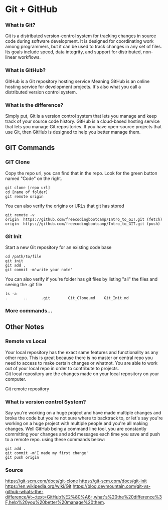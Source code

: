 # Git + GitHub

### What is Git?
Git is a distributed version-control system for tracking changes in source code during software development.
It is designed for coordinating work among programmers,
but it can be used to track changes in any set of files.
Its goals include speed, data integrity, and support for distributed, non-linear workflows.

### What is GitHub?

GitHub is a Git repository hosting service
Meaning GitHub is an online hosting service for development projects. It's also what you call a distributed version control system.

### What is the difference?
Simply put, Git is a version control system that lets you manage and keep track of your source code history. GitHub is a cloud-based hosting service that lets you manage Git repositories. If you have open-source projects that use Git, then GitHub is designed to help you better manage them.

## GIT Commands

### GIT Clone

Copy the repo url, you can find that in the repo.
Look for the green button named "Code" on the right.  

```
git clone [repo url]
cd [name of folder]
git remote origin
```
You can also verify the origins or URLs that git has stored

```
git remote -v
origin	https://github.com/freecodingbootcamp/Intro_to_GIT.git (fetch)
origin	https://github.com/freecodingbootcamp/Intro_to_GIT.git (push)
```

### Git Init

Start a new Git repository for an existing code base

```
cd /path/to/file
git init
git add .
git commit -m'write your note'
```
You can also verify if you're folder has git files by listing "all" the files and seeing the .git file

```
ls -a
.		..		.git		Git_Clone.md	Git_Init.md
```

### More commands...

## Other Notes

### Remote vs Local
Your local repository has the exact same features and functionality as any other repo.  This is great because there is no master or central repo you need to access to make certain changes or whatnot.  You are able to work out of your local repo in order to contribute to projects.   
Git local repository are the changes made on your local repository on your computer.

Git remote repository

### What is version control System?
 Say you're working on a huge project and have made multiple changes and broke the code but you're not sure where to backtrack to, or let's say you're working on a huge project with multiple people and you're all making changes. Well GitHub being a command line tool, you are constantly committing your changes and add messages each time you save and push to a remote repo. using these commands below:
 ```
 git add .
 git commit -m'I made my first change'
 git push origin
 ```




### Source

https://git-scm.com/docs/git-clone
https://git-scm.com/docs/git-init
https://en.wikipedia.org/wiki/Git
https://blog.devmountain.com/git-vs-github-whats-the-difference/#:~:text=GitHub%E2%80%A6-,what's%20the%20difference%3F,help%20you%20better%20manage%20them.
